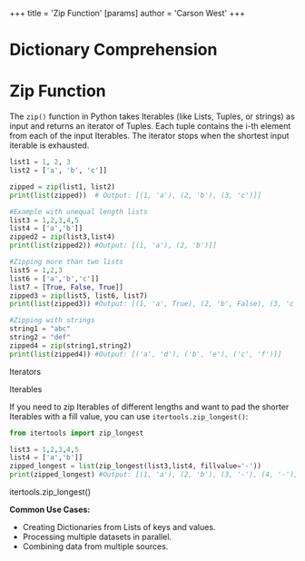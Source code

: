 +++
 title = 'Zip Function'
[params]
	author = 'Carson West'
+++
# Dictionary Comprehension
# Zip Function 
The `zip()` function in Python takes Iterables (like Lists, Tuples, or strings) as input and returns an iterator of Tuples.  Each tuple contains the i-th element from each of the input Iterables.  The iterator stops when the shortest input iterable is exhausted.

```python
list1 = 1, 2, 3
list2 = ['a', 'b', 'c']]

zipped = zip(list1, list2)
print(list(zipped))  # Output: [(1, 'a'), (2, 'b'), (3, 'c')]]

#Example with unequal length lists
list3 = 1,2,3,4,5
list4 = ['a','b']]
zipped2 = zip(list3,list4)
print(list(zipped2)) #Output: [(1, 'a'), (2, 'b')]]

#Zipping more than two lists
list5 = 1,2,3
list6 = ['a','b','c']]
list7 = [True, False, True]]
zipped3 = zip(list5, list6, list7)
print(list(zipped3)) #Output: [(1, 'a', True), (2, 'b', False), (3, 'c', True)]]

#Zipping with strings
string1 = "abc"
string2 = "def"
zipped4 = zip(string1,string2)
print(list(zipped4)) #Output: [('a', 'd'), ('b', 'e'), ('c', 'f')]]
```

Iterators

Iterables


If you need to zip Iterables of different lengths and want to pad the shorter Iterables with a fill value, you can use `itertools.zip_longest()`:

```python
from itertools import zip_longest

list3 = 1,2,3,4,5
list4 = ['a','b']]
zipped_longest = list(zip_longest(list3,list4, fillvalue='-'))
print(zipped_longest) #Output: [(1, 'a'), (2, 'b'), (3, '-'), (4, '-'), (5, '-')]]
```

itertools.zip_longest()

**Common Use Cases:**

* Creating Dictionaries from Lists of keys and values.
* Processing multiple datasets in parallel.
* Combining data from multiple sources.


